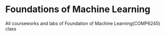 # Foundations of Machine Learning

All courseworks and labs of Foundation of Machine Learning(COMP6245) class
